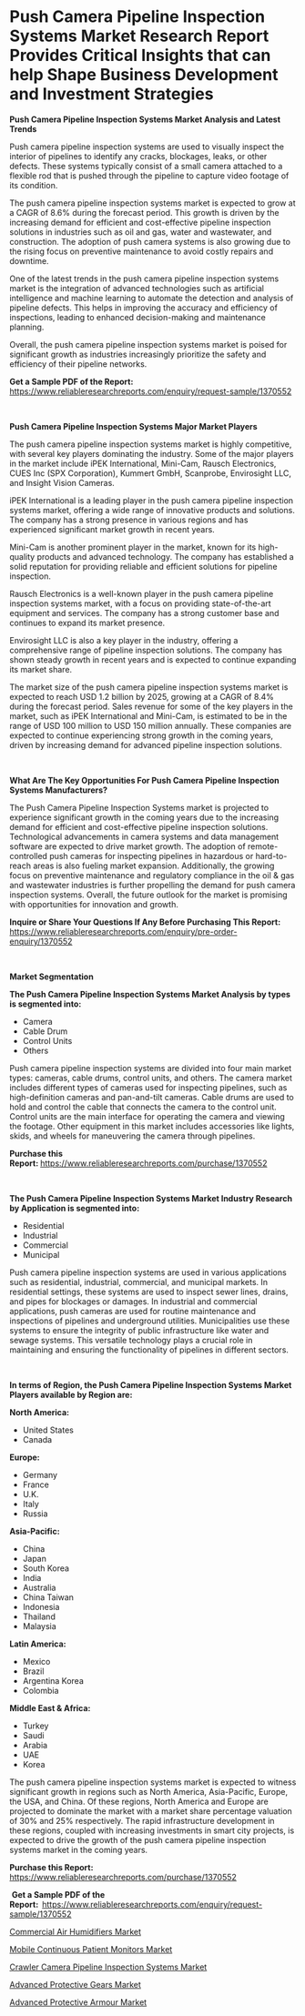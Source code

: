 <p><h1>Push Camera Pipeline Inspection Systems Market Research Report Provides Critical Insights that can help Shape Business Development and Investment Strategies</h1></p><p><strong>Push Camera Pipeline Inspection Systems Market Analysis and Latest Trends</strong></p>
<p><p>Push camera pipeline inspection systems are used to visually inspect the interior of pipelines to identify any cracks, blockages, leaks, or other defects. These systems typically consist of a small camera attached to a flexible rod that is pushed through the pipeline to capture video footage of its condition.</p><p>The push camera pipeline inspection systems market is expected to grow at a CAGR of 8.6% during the forecast period. This growth is driven by the increasing demand for efficient and cost-effective pipeline inspection solutions in industries such as oil and gas, water and wastewater, and construction. The adoption of push camera systems is also growing due to the rising focus on preventive maintenance to avoid costly repairs and downtime.</p><p>One of the latest trends in the push camera pipeline inspection systems market is the integration of advanced technologies such as artificial intelligence and machine learning to automate the detection and analysis of pipeline defects. This helps in improving the accuracy and efficiency of inspections, leading to enhanced decision-making and maintenance planning.</p><p>Overall, the push camera pipeline inspection systems market is poised for significant growth as industries increasingly prioritize the safety and efficiency of their pipeline networks.</p></p>
<p><strong>Get a Sample PDF of the Report:&nbsp;</strong> <a href="https://www.reliableresearchreports.com/enquiry/request-sample/1370552">https://www.reliableresearchreports.com/enquiry/request-sample/1370552</a></p>
<p>&nbsp;</p>
<p><strong>Push Camera Pipeline Inspection Systems Major Market Players</strong></p>
<p><p>The push camera pipeline inspection systems market is highly competitive, with several key players dominating the industry. Some of the major players in the market include iPEK International, Mini-Cam, Rausch Electronics, CUES Inc (SPX Corporation), Kummert GmbH, Scanprobe, Envirosight LLC, and Insight Vision Cameras.</p><p>iPEK International is a leading player in the push camera pipeline inspection systems market, offering a wide range of innovative products and solutions. The company has a strong presence in various regions and has experienced significant market growth in recent years.</p><p>Mini-Cam is another prominent player in the market, known for its high-quality products and advanced technology. The company has established a solid reputation for providing reliable and efficient solutions for pipeline inspection.</p><p>Rausch Electronics is a well-known player in the push camera pipeline inspection systems market, with a focus on providing state-of-the-art equipment and services. The company has a strong customer base and continues to expand its market presence.</p><p>Envirosight LLC is also a key player in the industry, offering a comprehensive range of pipeline inspection solutions. The company has shown steady growth in recent years and is expected to continue expanding its market share.</p><p>The market size of the push camera pipeline inspection systems market is expected to reach USD 1.2 billion by 2025, growing at a CAGR of 8.4% during the forecast period. Sales revenue for some of the key players in the market, such as iPEK International and Mini-Cam, is estimated to be in the range of USD 100 million to USD 150 million annually. These companies are expected to continue experiencing strong growth in the coming years, driven by increasing demand for advanced pipeline inspection solutions.</p></p>
<p>&nbsp;</p>
<p><strong>What Are The Key Opportunities For Push Camera Pipeline Inspection Systems Manufacturers?</strong></p>
<p><p>The Push Camera Pipeline Inspection Systems market is projected to experience significant growth in the coming years due to the increasing demand for efficient and cost-effective pipeline inspection solutions. Technological advancements in camera systems and data management software are expected to drive market growth. The adoption of remote-controlled push cameras for inspecting pipelines in hazardous or hard-to-reach areas is also fueling market expansion. Additionally, the growing focus on preventive maintenance and regulatory compliance in the oil & gas and wastewater industries is further propelling the demand for push camera inspection systems. Overall, the future outlook for the market is promising with opportunities for innovation and growth.</p></p>
<p><strong>Inquire or Share Your Questions If Any Before Purchasing This Report:</strong> <a href="https://www.reliableresearchreports.com/enquiry/pre-order-enquiry/1370552">https://www.reliableresearchreports.com/enquiry/pre-order-enquiry/1370552</a></p>
<p>&nbsp;</p>
<p><strong>Market Segmentation</strong></p>
<p><strong>The Push Camera Pipeline Inspection Systems Market Analysis by types is segmented into:</strong></p>
<p><ul><li>Camera</li><li>Cable Drum</li><li>Control Units</li><li>Others</li></ul></p>
<p><p>Push camera pipeline inspection systems are divided into four main market types: cameras, cable drums, control units, and others. The camera market includes different types of cameras used for inspecting pipelines, such as high-definition cameras and pan-and-tilt cameras. Cable drums are used to hold and control the cable that connects the camera to the control unit. Control units are the main interface for operating the camera and viewing the footage. Other equipment in this market includes accessories like lights, skids, and wheels for maneuvering the camera through pipelines.</p></p>
<p><strong>Purchase this Report:&nbsp;</strong><a href="https://www.reliableresearchreports.com/purchase/1370552">https://www.reliableresearchreports.com/purchase/1370552</a></p>
<p>&nbsp;</p>
<p><strong>The Push Camera Pipeline Inspection Systems Market Industry Research by Application is segmented into:</strong></p>
<p><ul><li>Residential</li><li>Industrial</li><li>Commercial</li><li>Municipal</li></ul></p>
<p><p>Push camera pipeline inspection systems are used in various applications such as residential, industrial, commercial, and municipal markets. In residential settings, these systems are used to inspect sewer lines, drains, and pipes for blockages or damages. In industrial and commercial applications, push cameras are used for routine maintenance and inspections of pipelines and underground utilities. Municipalities use these systems to ensure the integrity of public infrastructure like water and sewage systems. This versatile technology plays a crucial role in maintaining and ensuring the functionality of pipelines in different sectors.</p></p>
<p>&nbsp;</p>
<p><strong>In terms of Region, the Push Camera Pipeline Inspection Systems Market Players available by Region are:</strong></p>
<p>
    <p> <strong> North America: </strong>
        <ul>
            <li>United States</li>
            <li>Canada</li>
        </ul>
        </p> 
    <p> <strong> Europe: </strong>
        <ul>
            <li>Germany</li>
            <li>France</li>
            <li>U.K.</li>
            <li>Italy</li>
            <li>Russia</li>
        </ul>
        </p> 
    <p> <strong> Asia-Pacific: </strong>
        <ul>
            <li>China</li>
            <li>Japan</li>
            <li>South Korea</li>
            <li>India</li>
            <li>Australia</li>
            <li>China Taiwan</li>
            <li>Indonesia</li>
            <li>Thailand</li>
            <li>Malaysia</li>
        </ul>
        </p> 
    <p> <strong> Latin America: </strong>
        <ul>
            <li>Mexico</li>
            <li>Brazil</li>
            <li>Argentina Korea</li>
            <li>Colombia</li>
        </ul>
        </p> 
    <p> <strong> Middle East & Africa: </strong>
        <ul>
            <li>Turkey</li>
            <li>Saudi</li>
            <li>Arabia</li>
            <li>UAE</li>
            <li>Korea</li>
        </ul>
    </p>
    </p>
<p><p>The push camera pipeline inspection systems market is expected to witness significant growth in regions such as North America, Asia-Pacific, Europe, the USA, and China. Of these regions, North America and Europe are projected to dominate the market with a market share percentage valuation of 30% and 25% respectively. The rapid infrastructure development in these regions, coupled with increasing investments in smart city projects, is expected to drive the growth of the push camera pipeline inspection systems market in the coming years.</p></p>
<p><strong>Purchase this Report: </strong><a href="https://www.reliableresearchreports.com/purchase/1370552">https://www.reliableresearchreports.com/purchase/1370552</a></p>
<p>&nbsp;<strong>Get a Sample PDF of the Report:&nbsp;&nbsp;</strong><a href="https://www.reliableresearchreports.com/enquiry/request-sample/1370552">https://www.reliableresearchreports.com/enquiry/request-sample/1370552</a></p>
<p><strong></strong></p>
<p><p><a href="https://medium.com/@williebarrett2023/commercial-air-humidifiers-market-size-reveals-the-best-marketing-channels-in-global-industry-9c2b107fedd5">Commercial Air Humidifiers Market</a></p><p><a href="https://github.com/juniordelafrance/Market-Research-Report-List-1/blob/main/mobile-continuous-patient-monitors-market.md">Mobile Continuous Patient Monitors Market</a></p><p><a href="https://github.com/jaidynmorantestelletmjzya/Market-Research-Report-List-1/blob/main/crawler-camera-pipeline-inspection-systems-market.md">Crawler Camera Pipeline Inspection Systems Market</a></p><p><a href="https://medium.com/@williebarrett2023/analyzing-advanced-protective-gears-market-global-industry-perspective-and-forecast-2024-to-2031-cc1d2e63e999">Advanced Protective Gears Market</a></p><p><a href="https://medium.com/@isidrowolff1908/advanced-protective-armour-market-insight-market-trends-growth-forecasted-from-2024-to-2031-aff8463ecaee">Advanced Protective Armour Market</a></p></p>